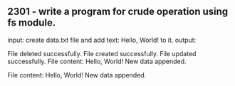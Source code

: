 ## 2301 - write a program for crude operation using fs module.
input: create data.txt file and add text: Hello, World! to it.
output: 

File deleted successfully.
File created successfully.
File updated successfully.
File content: Hello, World!
New data appended.

File content: Hello, World!
New data appended.
